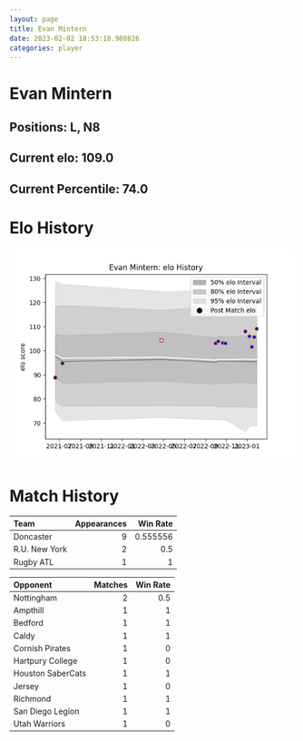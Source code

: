 ```yaml
---  
layout: page  
title: Evan Mintern  
date: 2023-02-02 18:53:18.908826  
categories: player  
---
```

# Evan Mintern

## Positions: L, N8

## Current elo: 109.0

## Current Percentile: 74.0

# Elo History


![elo history](history_EvanMintern.png)
# Match History


| Team          |   Appearances |   Win Rate |
|:--------------|--------------:|-----------:|
| Doncaster     |             9 |   0.555556 |
| R.U. New York |             2 |   0.5      |
| Rugby ATL     |             1 |   1        |

| Opponent          |   Matches |   Win Rate |
|:------------------|----------:|-----------:|
| Nottingham        |         2 |        0.5 |
| Ampthill          |         1 |        1   |
| Bedford           |         1 |        1   |
| Caldy             |         1 |        1   |
| Cornish Pirates   |         1 |        0   |
| Hartpury College  |         1 |        0   |
| Houston SaberCats |         1 |        1   |
| Jersey            |         1 |        0   |
| Richmond          |         1 |        1   |
| San Diego Legion  |         1 |        1   |
| Utah Warriors     |         1 |        0   |